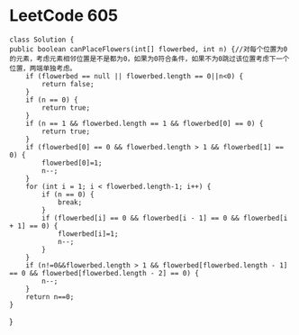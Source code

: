 # LeetCode 605
    class Solution {
    public boolean canPlaceFlowers(int[] flowerbed, int n) {//对每个位置为0的元素，考虑元素相邻位置是不是都为0，如果为0符合条件，如果不为0跳过该位置考虑下一个位置，两端单独考虑。
        if (flowerbed == null || flowerbed.length == 0||n<0) {
            return false;
        }
        if (n == 0) {
            return true;
        }
        if (n == 1 && flowerbed.length == 1 && flowerbed[0] == 0) {
            return true;
        }
        if (flowerbed[0] == 0 && flowerbed.length > 1 && flowerbed[1] == 0) {
            flowerbed[0]=1;
            n--;
        }
        for (int i = 1; i < flowerbed.length-1; i++) {
            if (n == 0) {
                break;
            }
            if (flowerbed[i] == 0 && flowerbed[i - 1] == 0 && flowerbed[i + 1] == 0) {
                flowerbed[i]=1;
                n--;
            }
        }
        if (n!=0&&flowerbed.length > 1 && flowerbed[flowerbed.length - 1] == 0 && flowerbed[flowerbed.length - 2] == 0) {
            n--;
        }
        return n==0;
    }
}

